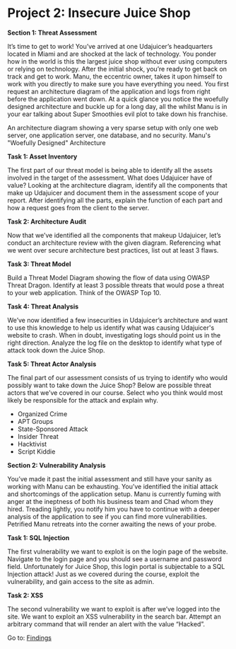 # Project 2: Insecure Juice Shop

**Section 1: Threat Assessment**

It’s time to get to work! You’ve arrived at one Udajuicer’s headquarters located in Miami and are shocked at the lack of technology. You ponder how in the world is this the largest juice shop without ever using computers or relying on technology. After the initial shock, you’re ready to get back on track and get to work. Manu, the eccentric owner, takes it upon himself to work with you directly to make sure you have everything you need. You first request an architecture diagram of the application and logs from right before the application went down. At a quick glance you notice the woefully designed architecture and buckle up for a long day, all the whilst Manu is in your ear talking about Super Smoothies evil plot to take down his franchise.

An architecture diagram showing a very sparse setup with only one web server, one application server, one database, and no security.
Manu's "Woefully Designed" Architecture

**Task 1: Asset Inventory**

The first part of our threat model is being able to identify all the assets involved in the target of the assessment. What does Udajuicer have of value? Looking at the architecture diagram, identify all the components that make up Udajuicer and document them in the assessment scope of your report. After identifying all the parts, explain the function of each part and how a request goes from the client to the server.

**Task 2: Architecture Audit**

Now that we’ve identified all the components that makeup Udajuicer, let’s conduct an architecture review with the given diagram. Referencing what we went over secure architecture best practices, list out at least 3 flaws.

**Task 3: Threat Model**

Build a Threat Model Diagram showing the flow of data using OWASP Threat Dragon. Identify at least 3 possible threats that would pose a threat to your web application. Think of the OWASP Top 10.

**Task 4: Threat Analysis**

We’ve now identified a few insecurities in Udajuicer’s architecture and want to use this knowledge to help us identify what was causing Udajuicer's website to crash. When in doubt, investigating logs should point us in the right direction. Analyze the log file on the desktop to identify what type of attack took down the Juice Shop.

**Task 5: Threat Actor Analysis**

The final part of our assessment consists of us trying to identify who would possibly want to take down the Juice Shop? Below are possible threat actors that we’ve covered in our course. Select who you think would most likely be responsible for the attack and explain why.

* Organized Crime
* APT Groups
* State-Sponsored Attack
* Insider Threat
* Hacktivist
* Script Kiddie

**Section 2: Vulnerability Analysis**

You’ve made it past the initial assessment and still have your sanity as working with Manu can be exhausting. You’ve identified the initial attack and shortcomings of the application setup. Manu is currently fuming with anger at the ineptness of both his business team and Chad whom they hired. Treading lightly, you notify him you have to continue with a deeper analysis of the application to see if you can find more vulnerabilities. Petrified Manu retreats into the corner awaiting the news of your probe.

**Task 1: SQL Injection**

The first vulnerability we want to exploit is on the login page of the website. Navigate to the login page and you should see a username and password field. Unfortunately for Juice Shop, this login portal is subjectable to a SQL Injection attack! Just as we covered during the course, exploit the vulnerability, and gain access to the site as admin.

**Task 2: XSS**

The second vulnerability we want to exploit is after we’ve logged into the site. We want to exploit an XSS vulnerability in the search bar. Attempt an arbitrary command that will render an alert with the value “Hacked”.

Go to: [Findings](https://github.com/MichaelThomasWolff/Security-Analyst-Projects-Udacity/tree/main/Insecure%20Juice%20Shop/Findings)


